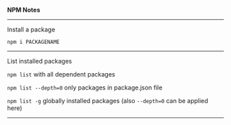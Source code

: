 **NPM Notes**

---
Install a package 

``npm i PACKAGENAME``

---
List installed packages

``npm list`` with all dependent packages

``npm list --depth=0`` only packages in package.json file

``npm list -g`` globally installed packages (also ``--depth=0`` can be applied here)

---
